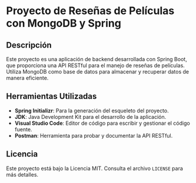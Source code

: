 # Proyecto de Reseñas de Películas con MongoDB y Spring

## Descripción
Este proyecto es una aplicación de backend desarrollada con Spring Boot, que proporciona una API RESTful para el manejo de reseñas de películas. Utiliza MongoDB como base de datos para almacenar y recuperar datos de manera eficiente.

## Herramientas Utilizadas
- **Spring Initializr**: Para la generación del esqueleto del proyecto.
- **JDK**: Java Development Kit para el desarrollo de la aplicación.
- **Visual Studio Code**: Editor de código para escribir y gestionar el código fuente.
- **Postman**: Herramienta para probar y documentar la API RESTful.

## Licencia
Este proyecto está bajo la Licencia MIT. Consulta el archivo `LICENSE` para más detalles.
